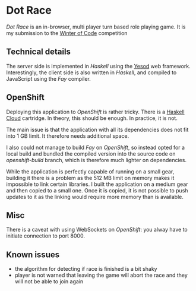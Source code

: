 # Dot Race

*Dot Race* is an in-browser, multi player turn based role playing game. It is
my submission to the [Winter of Code] competition

[Winter of Code]: http://openshift.devconf.cz/


## Technical details

The server side is implemented in *Haskell* using the [Yesod] web framework.
Interestingly, the client side is also written in *Haskell*, and compiled to
JavaScript using the *Fay* compiler.

[Yesod]: http://www.yesodweb.com/
[Fay]: https://github.com/faylang/fay/wiki


## OpenShift

Deploying this application to *OpenShift* is rather tricky. There is a [Haskell
Cloud] cartridge. In theory, this should be enough. In practice, it is not.

[Haskell Cloud]: http://code.accursoft.com/haskell-cloud/

The main issue is that the application with all its dependencies does not fit
into 1 GB limit. It therefore needs additional space.

I also could not manage to build *Fay* on *OpenShift*, so instead opted for a
local build and bundled the compiled version into the source code on
*openshift-build* branch, which is therefore much lighter on dependencies.

While the application is perfectly capable of running on a small gear, building
it there is a problem as the 512 MB limit on memory makes it impossible to link
certain libraries. I built the application on a medium gear and then copied to
a small one. Once it is copied, it is not possible to push updates to it as the
linking would require more memory than is available.


## Misc

There is a caveat with using WebSockets on *OpenShift*: you alway have to
initiate connection to port 8000.


## Known issues

 * the algorithm for detecting if race is finished is a bit shaky
 * player is not warned that leaving the game will abort the race and they will
   not be able to join again
